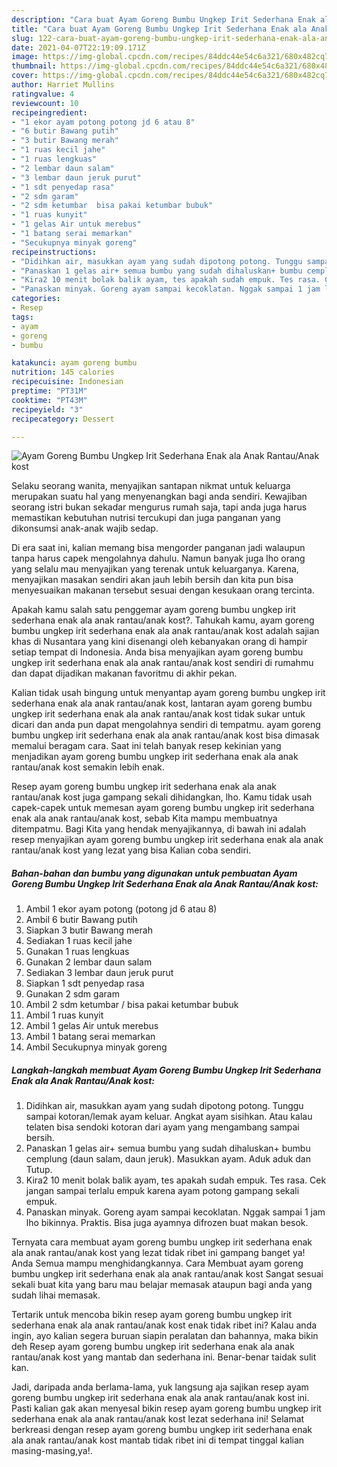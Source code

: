 ```yaml
---
description: "Cara buat Ayam Goreng Bumbu Ungkep Irit Sederhana Enak ala Anak Rantau/Anak kost Sederhana dan Mudah Dibuat"
title: "Cara buat Ayam Goreng Bumbu Ungkep Irit Sederhana Enak ala Anak Rantau/Anak kost Sederhana dan Mudah Dibuat"
slug: 122-cara-buat-ayam-goreng-bumbu-ungkep-irit-sederhana-enak-ala-anak-rantau-anak-kost-sederhana-dan-mudah-dibuat
date: 2021-04-07T22:19:09.171Z
image: https://img-global.cpcdn.com/recipes/84ddc44e54c6a321/680x482cq70/ayam-goreng-bumbu-ungkep-irit-sederhana-enak-ala-anak-rantauanak-kost-foto-resep-utama.jpg
thumbnail: https://img-global.cpcdn.com/recipes/84ddc44e54c6a321/680x482cq70/ayam-goreng-bumbu-ungkep-irit-sederhana-enak-ala-anak-rantauanak-kost-foto-resep-utama.jpg
cover: https://img-global.cpcdn.com/recipes/84ddc44e54c6a321/680x482cq70/ayam-goreng-bumbu-ungkep-irit-sederhana-enak-ala-anak-rantauanak-kost-foto-resep-utama.jpg
author: Harriet Mullins
ratingvalue: 4
reviewcount: 10
recipeingredient:
- "1 ekor ayam potong potong jd 6 atau 8"
- "6 butir Bawang putih"
- "3 butir Bawang merah"
- "1 ruas kecil jahe"
- "1 ruas lengkuas"
- "2 lembar daun salam"
- "3 lembar daun jeruk purut"
- "1 sdt penyedap rasa"
- "2 sdm garam"
- "2 sdm ketumbar  bisa pakai ketumbar bubuk"
- "1 ruas kunyit"
- "1 gelas Air untuk merebus"
- "1 batang serai memarkan"
- "Secukupnya minyak goreng"
recipeinstructions:
- "Didihkan air, masukkan ayam yang sudah dipotong potong. Tunggu sampai kotoran/lemak ayam keluar. Angkat ayam sisihkan. Atau kalau telaten bisa sendoki kotoran dari ayam yang mengambang sampai bersih."
- "Panaskan 1 gelas air+ semua bumbu yang sudah dihaluskan+ bumbu cemplung (daun salam, daun jeruk). Masukkan ayam. Aduk aduk dan Tutup."
- "Kira2 10 menit bolak balik ayam, tes apakah sudah empuk. Tes rasa. Cek jangan sampai terlalu empuk karena ayam potong gampang sekali empuk."
- "Panaskan minyak. Goreng ayam sampai kecoklatan. Nggak sampai 1 jam lho bikinnya. Praktis. Bisa juga ayamnya difrozen buat makan besok."
categories:
- Resep
tags:
- ayam
- goreng
- bumbu

katakunci: ayam goreng bumbu 
nutrition: 145 calories
recipecuisine: Indonesian
preptime: "PT31M"
cooktime: "PT43M"
recipeyield: "3"
recipecategory: Dessert

---
```



![Ayam Goreng Bumbu Ungkep Irit Sederhana Enak ala Anak Rantau/Anak kost](https://img-global.cpcdn.com/recipes/84ddc44e54c6a321/680x482cq70/ayam-goreng-bumbu-ungkep-irit-sederhana-enak-ala-anak-rantauanak-kost-foto-resep-utama.jpg)

Selaku seorang wanita, menyajikan santapan nikmat untuk keluarga merupakan suatu hal yang menyenangkan bagi anda sendiri. Kewajiban seorang istri bukan sekadar mengurus rumah saja, tapi anda juga harus memastikan kebutuhan nutrisi tercukupi dan juga panganan yang dikonsumsi anak-anak wajib sedap.

Di era  saat ini, kalian memang bisa mengorder panganan jadi walaupun tanpa harus capek mengolahnya dahulu. Namun banyak juga lho orang yang selalu mau menyajikan yang terenak untuk keluarganya. Karena, menyajikan masakan sendiri akan jauh lebih bersih dan kita pun bisa menyesuaikan makanan tersebut sesuai dengan kesukaan orang tercinta. 



Apakah kamu salah satu penggemar ayam goreng bumbu ungkep irit sederhana enak ala anak rantau/anak kost?. Tahukah kamu, ayam goreng bumbu ungkep irit sederhana enak ala anak rantau/anak kost adalah sajian khas di Nusantara yang kini disenangi oleh kebanyakan orang di hampir setiap tempat di Indonesia. Anda bisa menyajikan ayam goreng bumbu ungkep irit sederhana enak ala anak rantau/anak kost sendiri di rumahmu dan dapat dijadikan makanan favoritmu di akhir pekan.

Kalian tidak usah bingung untuk menyantap ayam goreng bumbu ungkep irit sederhana enak ala anak rantau/anak kost, lantaran ayam goreng bumbu ungkep irit sederhana enak ala anak rantau/anak kost tidak sukar untuk dicari dan anda pun dapat mengolahnya sendiri di tempatmu. ayam goreng bumbu ungkep irit sederhana enak ala anak rantau/anak kost bisa dimasak memalui beragam cara. Saat ini telah banyak resep kekinian yang menjadikan ayam goreng bumbu ungkep irit sederhana enak ala anak rantau/anak kost semakin lebih enak.

Resep ayam goreng bumbu ungkep irit sederhana enak ala anak rantau/anak kost juga gampang sekali dihidangkan, lho. Kamu tidak usah capek-capek untuk memesan ayam goreng bumbu ungkep irit sederhana enak ala anak rantau/anak kost, sebab Kita mampu membuatnya ditempatmu. Bagi Kita yang hendak menyajikannya, di bawah ini adalah resep menyajikan ayam goreng bumbu ungkep irit sederhana enak ala anak rantau/anak kost yang lezat yang bisa Kalian coba sendiri.

<!--inarticleads1-->

##### Bahan-bahan dan bumbu yang digunakan untuk pembuatan Ayam Goreng Bumbu Ungkep Irit Sederhana Enak ala Anak Rantau/Anak kost:

1. Ambil 1 ekor ayam potong (potong jd 6 atau 8)
1. Ambil 6 butir Bawang putih
1. Siapkan 3 butir Bawang merah
1. Sediakan 1 ruas kecil jahe
1. Gunakan 1 ruas lengkuas
1. Gunakan 2 lembar daun salam
1. Sediakan 3 lembar daun jeruk purut
1. Siapkan 1 sdt penyedap rasa
1. Gunakan 2 sdm garam
1. Ambil 2 sdm ketumbar / bisa pakai ketumbar bubuk
1. Ambil 1 ruas kunyit
1. Ambil 1 gelas Air untuk merebus
1. Ambil 1 batang serai memarkan
1. Ambil Secukupnya minyak goreng




<!--inarticleads2-->

##### Langkah-langkah membuat Ayam Goreng Bumbu Ungkep Irit Sederhana Enak ala Anak Rantau/Anak kost:

1. Didihkan air, masukkan ayam yang sudah dipotong potong. Tunggu sampai kotoran/lemak ayam keluar. Angkat ayam sisihkan. Atau kalau telaten bisa sendoki kotoran dari ayam yang mengambang sampai bersih.
1. Panaskan 1 gelas air+ semua bumbu yang sudah dihaluskan+ bumbu cemplung (daun salam, daun jeruk). Masukkan ayam. Aduk aduk dan Tutup.
1. Kira2 10 menit bolak balik ayam, tes apakah sudah empuk. Tes rasa. Cek jangan sampai terlalu empuk karena ayam potong gampang sekali empuk.
1. Panaskan minyak. Goreng ayam sampai kecoklatan. Nggak sampai 1 jam lho bikinnya. Praktis. Bisa juga ayamnya difrozen buat makan besok.




Ternyata cara membuat ayam goreng bumbu ungkep irit sederhana enak ala anak rantau/anak kost yang lezat tidak ribet ini gampang banget ya! Anda Semua mampu menghidangkannya. Cara Membuat ayam goreng bumbu ungkep irit sederhana enak ala anak rantau/anak kost Sangat sesuai sekali buat kita yang baru mau belajar memasak ataupun bagi anda yang sudah lihai memasak.

Tertarik untuk mencoba bikin resep ayam goreng bumbu ungkep irit sederhana enak ala anak rantau/anak kost enak tidak ribet ini? Kalau anda ingin, ayo kalian segera buruan siapin peralatan dan bahannya, maka bikin deh Resep ayam goreng bumbu ungkep irit sederhana enak ala anak rantau/anak kost yang mantab dan sederhana ini. Benar-benar taidak sulit kan. 

Jadi, daripada anda berlama-lama, yuk langsung aja sajikan resep ayam goreng bumbu ungkep irit sederhana enak ala anak rantau/anak kost ini. Pasti kalian gak akan menyesal bikin resep ayam goreng bumbu ungkep irit sederhana enak ala anak rantau/anak kost lezat sederhana ini! Selamat berkreasi dengan resep ayam goreng bumbu ungkep irit sederhana enak ala anak rantau/anak kost mantab tidak ribet ini di tempat tinggal kalian masing-masing,ya!.

